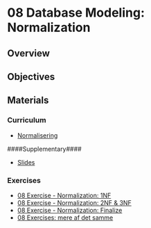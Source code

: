 08 Database Modeling: Normalization
===============

## Overview ##


## Objectives ##


## Materials ##

### Curriculum ###
* [Normalisering](https://docs.google.com/document/d/1FrIRcf7g7LGYUPpxusk1BUnJbNTrNPPDVfiDTbkiZ2E/pub) 

####Supplementary####
* [Slides](https://github.com/KEACS/DAT14V1/raw/master/2nd_semester/08_database_modeling_normalization/08%20Database%20Modeling_%20Normalization.pdf)
  
### Exercises ###
* [08 Exercise - Normalization: 1NF](https://docs.google.com/document/d/131Gu96c44RHr5YTfI_SSTUXFtAU0YggkBmzSd_-UvuY/pub)
* [08 Exercise - Normalization: 2NF & 3NF](https://docs.google.com/document/d/16FTtPHv2ZFL_mXBWUCMKX3N8IEvVEkvdNB5-YasRgn8/pub)
* [08 Exercise - Normalization: Finalize](https://docs.google.com/document/d/107Utk9-iMqzRdAYPETH5m5BvnDaw7hb4oKjtwPQbRAo/pub)
* [08 Exercises: mere af det samme](https://docs.google.com/spreadsheet/ccc?key=0AsvZd03XXAfgdG9LVERrU0JIT0theGtYM3JuWmIxN1E#gid=0)

